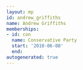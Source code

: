 ```yaml
---
layout: mp
id: andrew_griffiths
name: Andrew Griffiths
memberships:
- id: con
  name: Conservative Party
  start: '2010-06-08'
  end: 
autogenerated: true
---
```

